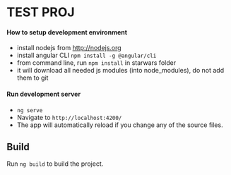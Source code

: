 # TEST PROJ
  
#### How to setup development environment

- install nodejs from http://nodejs.org
- install angular CLI `npm install -g @angular/cli`
- from command line, run `npm install` in starwars folder
- it will download all needed js modules (into node_modules), do not add them to git

#### Run development server

- `ng serve`
- Navigate to `http://localhost:4200/`
- The app will automatically reload if you change any of the source files.

## Build

Run `ng build` to build the project. 